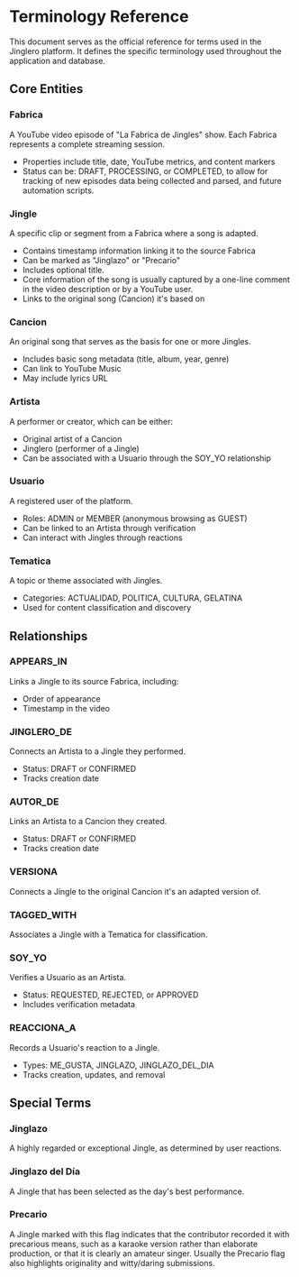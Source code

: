 # Terminology Reference

This document serves as the official reference for terms used in the Jinglero platform. It defines the specific terminology used throughout the application and database.

## Core Entities

### Fabrica

A YouTube video episode of "La Fabrica de Jingles" show. Each Fabrica represents a complete streaming session.

- Properties include title, date, YouTube metrics, and content markers
- Status can be: DRAFT, PROCESSING, or COMPLETED, to allow for tracking of new episodes data being collected and parsed, and future automation scripts.

### Jingle

A specific clip or segment from a Fabrica where a song is adapted.

- Contains timestamp information linking it to the source Fabrica
- Can be marked as "Jinglazo" or "Precario"
- Includes optional title.
- Core information of the song is usually captured by a one-line comment in the video description or by a YouTube user.
- Links to the original song (Cancion) it's based on

### Cancion

An original song that serves as the basis for one or more Jingles.

- Includes basic song metadata (title, album, year, genre)
- Can link to YouTube Music
- May include lyrics URL

### Artista

A performer or creator, which can be either:

- Original artist of a Cancion
- Jinglero (performer of a Jingle)
- Can be associated with a Usuario through the SOY_YO relationship

### Usuario

A registered user of the platform.

- Roles: ADMIN or MEMBER (anonymous browsing as GUEST)
- Can be linked to an Artista through verification
- Can interact with Jingles through reactions

### Tematica

A topic or theme associated with Jingles.

- Categories: ACTUALIDAD, POLITICA, CULTURA, GELATINA
- Used for content classification and discovery

## Relationships

### APPEARS_IN

Links a Jingle to its source Fabrica, including:

- Order of appearance
- Timestamp in the video

### JINGLERO_DE

Connects an Artista to a Jingle they performed.

- Status: DRAFT or CONFIRMED
- Tracks creation date

### AUTOR_DE

Links an Artista to a Cancion they created.

- Status: DRAFT or CONFIRMED
- Tracks creation date

### VERSIONA

Connects a Jingle to the original Cancion it's an adapted version of.

### TAGGED_WITH

Associates a Jingle with a Tematica for classification.

### SOY_YO

Verifies a Usuario as an Artista.

- Status: REQUESTED, REJECTED, or APPROVED
- Includes verification metadata

### REACCIONA_A

Records a Usuario's reaction to a Jingle.

- Types: ME_GUSTA, JINGLAZO, JINGLAZO_DEL_DIA
- Tracks creation, updates, and removal

## Special Terms

### Jinglazo

A highly regarded or exceptional Jingle, as determined by user reactions.

### Jinglazo del Día

A Jingle that has been selected as the day's best performance.

### Precario

A Jingle marked with this flag indicates that the contributor recorded it with precarious means, such as a karaoke version rather than elaborate production, or that it is clearly an amateur singer. Usually the Precario flag also highlights originality and witty/daring submissions.
